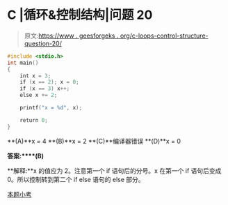 # C |循环&控制结构|问题 20

> 原文:[https://www . geesforgeks . org/c-loops-control-structure-question-20/](https://www.geeksforgeeks.org/c-loops-control-structure-question-20/)

```cpp
#include <stdio.h>
int main()
{
    int x = 3;
    if (x == 2); x = 0;
    if (x == 3) x++;
    else x += 2;

    printf("x = %d", x);

    return 0;
}
```

**(A)**x = 4
**(B)**x = 2
**(C)**编译器错误
**(D)**x = 0

**答案:****(B)**

**解释:**x 的值应为 2。注意第一个 if 语句后的分号。x 在第一个 if 语句后变成 0。所以控制转到第二个 if else 语句的 else 部分。

[本题小考](https://www.geeksforgeeks.org/quiz-corner-gq/)